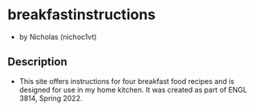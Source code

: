 # breakfastinstructions
- by Nicholas (nichoc1vt)
## Description
- This site offers instructions for four breakfast food recipes and is designed for use in my home kitchen. It was created as part of ENGL 3814, Spring 2022.
